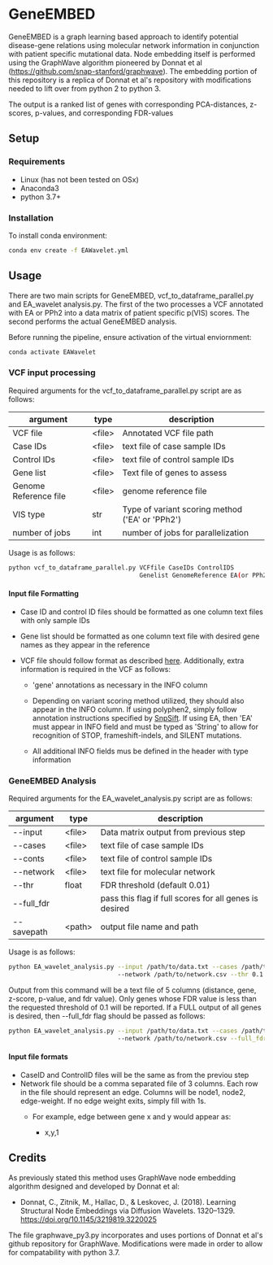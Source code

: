 # GeneEMBED 

GeneEMBED is a graph learning based approach to identify potential disease-gene relations using molecular network information in conjunction with patient specific mutational data. Node embedding itself is performed using 
the GraphWave algorithm pioneered by Donnat et al (https://github.com/snap-stanford/graphwave). The embedding portion of this repository is a replica of Donnat et al's repository with modifications needed to lift over from python 2 to python 3.

The output is a ranked list of genes with corresponding PCA-distances, z-scores, p-values, and corresponding FDR-values


## Setup
### Requirements

  - Linux (has not been tested on OSx)
  - Anaconda3
  - python 3.7+

### Installation
To install conda environment:
```bash
conda env create -f EAWavelet.yml
```
## Usage 
There are two main scripts for GeneEMBED, vcf_to_dataframe_parallel.py and EA_wavelet analysis.py.
The first of the two processes a VCF annotated with EA or PPh2 into a data matrix of patient specific p(VIS) scores.
The second performs the actual GeneEMBED analysis.

Before running the pipeline, ensure activation of the virtual enviornment:
```bash
conda activate EAWavelet
```
### VCF input processing 
Required arguments for the vcf_to_dataframe_parallel.py script are as follows:

| argument       | type          | description                                       |
|----------------|---------------|---------------------------------------------------|
| VCF file | \<file\> | Annotated VCF file path                             |
| Case IDs           | \<file\>      | text file of case sample IDs      |
| Control IDs        | \<file\>      | text file of control sample IDs |
| Gene list        | \<file\>      | Text file of genes to assess |
| Genome Reference file        | \<file\>      | genome reference file |
| VIS type        | str      | Type of variant scoring method ('EA' or 'PPh2') |
| number of jobs        | int      | number of jobs for parallelization|

Usage is as follows:
```bash
python vcf_to_dataframe_parallel.py VCFfile CaseIDs ControlIDS
                                    Genelist GenomeReference EA(or PPh2) 20
```

#### Input file Formatting
- Case ID and control ID files should be formatted as one column text files
with only sample IDs
  
- Gene list should be formatted as one column text file with desired gene names as they appear in the reference

- VCF file should follow format as described [here](<https://samtools.github.io/hts-specs/VCFv4.2.pdf>). 
 Additionally, extra information is required in the VCF as follows:
  - 'gene' annotations as necessary in the INFO column
   - Depending on variant scoring method utilized, they should also appear in the INFO column. If using 
   polyphen2, simply follow annotation instructions specified by [SnpSift](<https://pcingola.github.io/SnpEff/ss_dbnsfp/>). If using EA, then 'EA' must appear in INFO field and 
     must be typed as 'String' to allow for recognition of STOP, frameshift-indels, and SILENT mutations.
     
   - All additional INFO fields mus be defined in the header with type information
     
### GeneEMBED Analysis
Required arguments for the EA_wavelet_analysis.py script are as follows:

| argument       | type          | description                                       |
|----------------|---------------|---------------------------------------------------|
| --input | \<file\> | Data matrix output from previous step                             |
| --cases          | \<file\>      | text file of case sample IDs      |
| --conts        | \<file\>      | text file of control sample IDs |
| --network        | \<file\>      | text file for molecular network |
| --thr        | float      | FDR threshold (default 0.01) |
| --full_fdr        |       | pass this flag if full scores for all genes is desired |
| --savepath        | \<path\>      | output file name and path|

Usage is as follows:
```bash
python EA_wavelet_analysis.py --input /path/to/data.txt --cases /path/to/case.txt --conts /path/to/cont.txt
                              --network /path/to/network.csv --thr 0.1 --savepath /path/to/ouput.txt
```
Output from this command will be a text file of 5 columns (distance, gene, z-score, p-value, and fdr value). Only genes whose FDR value is less than the 
requested threshold of 0.1 will be reported. If a FULL output of all genes is desired, then --full_fdr flag should be passed as follows:
```bash
python EA_wavelet_analysis.py --input /path/to/data.txt --cases /path/to/case.txt --conts /path/to/cont.txt
                              --network /path/to/network.csv --full_fdr --savepath /path/to/ouput.txt
```
 #### Input file formats

- CaseID and ControlID files will be the same as from the previou step
- Network file should be a comma separated file of 3 columns. Each row in the file 
should represent an edge. Columns will be node1, node2, edge-weight. If no edge weight exits, simply fill with 1s.
  - For example, edge between gene x and y would appear as:
    
      - x,y,1
   
## Credits
As previously stated this method uses GraphWave node embedding algorithm designed and developed by Donnat et al:

- Donnat, C., Zitnik, M., Hallac, D., & Leskovec, J. (2018). Learning Structural Node Embeddings via Diffusion Wavelets. 1320–1329. https://doi.org/10.1145/3219819.3220025

The file graphwave_py3.py incorporates and uses portions of Donnat et al's github repository for GraphWave. Modifications
were made in order to allow for compatability with python 3.7. 
